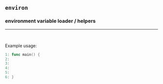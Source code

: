 ## `environ`
### environment variable loader / helpers
---
<br>

Example usage:
```go
1: func main() {
2: 	 
3:	 
4:
5:	 
6: }
```
